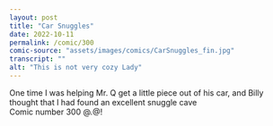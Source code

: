 ```yaml
---
layout: post
title: "Car Snuggles"
date: 2022-10-11
permalink: /comic/300
comic-source: "assets/images/comics/CarSnuggles_fin.jpg"
transcript: ""
alt: "This is not very cozy Lady"
---
```

One time I was helping Mr. Q get a little piece out of his car, and Billy thought that I had found an excellent snuggle cave
<br> Comic number 300 @.@!
